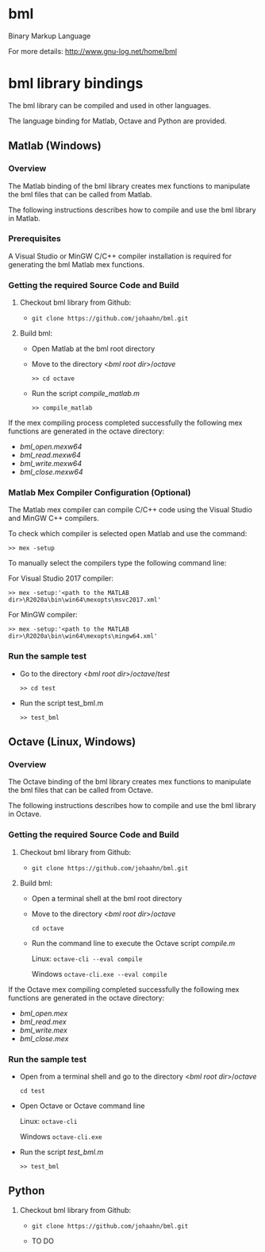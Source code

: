 # bml
Binary Markup Language

For more details: http://www.gnu-log.net/home/bml



# bml library bindings


The bml library can be compiled and used in other languages. 

The language binding for Matlab, Octave and Python are provided.


## Matlab (Windows)

### Overview

The Matlab binding of the bml library creates mex functions to manipulate the bml files that can be called from Matlab.

The following instructions describes how to compile and use the bml library in Matlab.


### Prerequisites

A Visual Studio or MinGW C/C++ compiler installation is required for generating the bml Matlab mex functions. 


### Getting the required Source Code  and Build

1. Checkout bml library from Github:
	
	* ``git clone https://github.com/johaahn/bml.git``

2. Build bml:

	* Open Matlab at the bml root directory

	* Move to the directory <*bml root dir*>/*octave* 
		
		``>> cd octave``

	* Run the script *compile_matlab.m*
		
		``>> compile_matlab``

If the mex compiling process completed successfully the following mex functions are generated in the octave directory:

*	*bml_open.mexw64*
*	*bml_read.mexw64*
*	*bml_write.mexw64*
*	*bml_close.mexw64*


### Matlab Mex Compiler Configuration (Optional)

The Matlab mex compiler can compile C/C++ code using the Visual Studio and MinGW C++ compilers. 
	
To check which compiler is selected open Matlab and use the command:

``>> mex -setup``
	
To manually select the compilers type the following command line:

For Visual Studio 2017 compiler: 

``>> mex -setup:'<path to the MATLAB dir>\R2020a\bin\win64\mexopts\msvc2017.xml' ``

For MinGW compiler:

``>> mex -setup:'<path to the MATLAB dir>\R2020a\bin\win64\mexopts\mingw64.xml'``


### Run the sample test

* Go to the directory <*bml root dir*>/*octave*/*test*
	
	``>> cd test``

* Run the script test_bml.m 
	
	``>> test_bml``



	
## Octave (Linux, Windows)


### Overview

The Octave binding of the bml library creates mex functions to manipulate the bml files that can be called from Octave.

The following instructions describes how to compile and use the bml library in Octave. 


### Getting the required Source Code  and Build

1. Checkout bml library from Github:
	
	* ``git clone https://github.com/johaahn/bml.git``

2. Build bml:

	* Open a terminal shell at the bml root directory

	* Move to the directory <*bml root dir*>/*octave* 
		
		``cd octave``

	* Run the command line to execute the Octave script *compile.m* 
	
		Linux:
		``octave-cli --eval compile`` 
		
		Windows 
		``octave-cli.exe --eval compile``

If the Octave mex compiling completed successfully the following mex functions are generated in the octave directory:

*	*bml_open.mex*
*	*bml_read.mex*
*	*bml_write.mex*
*	*bml_close.mex*


### Run the sample test

* Open from a terminal shell and go to the directory <*bml root dir*>/*octave* 
	
	``cd test``

* Open Octave or Octave command line 

	Linux:
	``octave-cli`` 
		
	Windows 
	``octave-cli.exe``

* Run the script *test_bml.m* 
	
	``>> test_bml``



## Python

1. Checkout bml library from Github:
	
	* ``git clone https://github.com/johaahn/bml.git``
	
	* TO DO
	